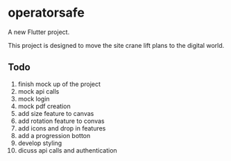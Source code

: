 # operatorsafe

A new Flutter project.

This project is designed to move the site crane lift plans to the digital world.

## Todo ##
1. finish mock up of the project
2. mock api calls
3. mock login
4. mock pdf creation
5. add size feature to canvas
6. add rotation feature to convas
7. add icons and drop in features
8. add a progression botton
9. develop styling
10. dicuss api calls and authentication
